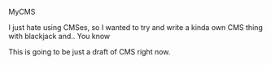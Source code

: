 MyCMS

I just hate using CMSes, so I wanted to try and write a kinda own CMS thing with blackjack and.. You know

This is going to be just a draft of CMS right now.
